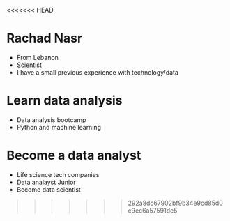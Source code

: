 <<<<<<< HEAD
# Rachad Nasr

* From Lebanon
* Scientist
* I have a small previous experience with technology/data

# Learn data analysis

* Data analysis bootcamp
* Python and machine learning

# Become a data analyst

* Life science tech companies
* Data analayst Junior
* Become data scientist
>>>>>>> 292a8dc67902bf9b34e9cd85d0c9ec6a57591de5
